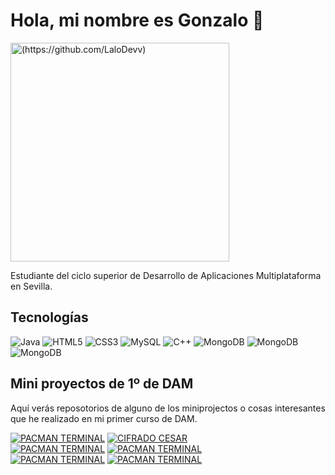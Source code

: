 # Hola, mi nombre es Gonzalo 👋

<img align="center" alt="(https://github.com/LaloDevv)" width="350" src="https://user-images.githubusercontent.com/74038190/229223263-cf2e4b07-2615-4f87-9c38-e37600f8381a.gif">


Estudiante del ciclo superior de Desarrollo de Aplicaciones Multiplataforma en Sevilla.

## <b>Tecnologías</b>

<p align="left">
   <img title="Java" alt="Java" src="https://img.icons8.com/color/48/000000/java-coffee-cup-logo.png"/ >
   <img title="HTML5" alt="HTML5" src="https://img.icons8.com/color/48/000000/html-5.png"/>
   <img title="CSS3" alt="CSS3" src="https://img.icons8.com/color/48/000000/css3.png"/>
   <img title="MySQL" alt="MySQL" src="https://img.icons8.com/fluent/50/000000/mysql-logo.png"/> 
   <img title="C++" alt="C++" src="https://img.icons8.com/color/48/000000/c-plus-plus-logo.png"/> 
   <img title="MongoDB" alt="MongoDB" src="https://img.icons8.com/color/48/000000/mongo-db.png"/>   
   <img title="Git" alt="MongoDB" src="https://img.icons8.com/color/git/48"/> 
   <img title="GitHub" alt="MongoDB" src="https://img.icons8.com/color/github/48"/> 
</p>

## <b>Mini proyectos de 1º de DAM</b>

Aquí verás reposotorios de alguno de los miniprojectos o cosas interesantes que he realizado en mi primer curso de DAM.

[![PACMAN TERMINAL](https://img.shields.io/github/stars/LaloDevv/pacman-terminal?label=Pacman%20Terminal%20Java%20&style=social)](https://github.com/LaloDevv/PACMAN-TERMINAL)
[![CIFRADO CESAR](https://img.shields.io/github/stars/LaloDevv/CIFRADO-CESAR?label=CIFRADO%20CESAR%20&style=social)](https://github.com/LaloDevv/cesar-encryption)
<br>
[![PACMAN TERMINAL](https://img.shields.io/github/stars/LaloDevv/RETOS-SEMANALES-MOURE?label=RETOS%20SEMANALES%20MOUREDEV%20&style=social)](https://github.com/LaloDevv/Retos-semanales-Moure)
[![PACMAN TERMINAL](https://img.shields.io/github/stars/LaloDevv/TETRIS-terminal?label=TETRIS%20Terminal%20&style=social)](https://github.com/LaloDevv/Tetris-for-Terminal)
<br>
[![PACMAN TERMINAL](https://img.shields.io/github/stars/LaloDevv/FESAC-FITNESS-APP?label=FESAC%20FITNESS%20APP%20&style=social)](https://github.com/LaloDevv/FESAC-FITNESS-APP)
[![PACMAN TERMINAL](https://img.shields.io/github/stars/LaloDevv/FIND-A-PAIR?label=FIND%20A%20PAIR%20&style=social)](https://github.com/LaloDevv/Find-a-pair)


<!--
**LaloDevv/LaloDevv** is a ✨ _special_ ✨ repository because its `README.md` (this file) appears on your GitHub profile.

Here are some ideas to get you started:

- 🔭 I’m currently working on ...
- 🌱 I’m currently learning ...
- 👯 I’m looking to collaborate on ...
- 🤔 I’m looking for help with ...
- 💬 Ask me about ...
- 📫 How to reach me: ...
- 😄 Pronouns: ...
- ⚡ Fun fact: ...
-->
